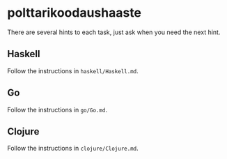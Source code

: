 # polttarikoodaushaaste

There are several hints to each task, just ask when you need the next
hint.

## Haskell

Follow the instructions in `haskell/Haskell.md`.

## Go

Follow the instructions in `go/Go.md`.

## Clojure

Follow the instructions in `clojure/Clojure.md`.
